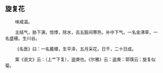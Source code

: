 ## 旋复花
<p>&emsp;&emsp;
味咸温。
</p>
<p>&emsp;&emsp;
主结气，胁下满，惊悸，除水，去五脏间寒热，补中下气。一名金沸草，一名盛椹。生川谷。
</p>
<p>&emsp;&emsp;
《名医》曰：一名戴椹，生平泽，五月采花，日干，二十日成。
</p>
<p>&emsp;&emsp;
案《说文》云：（上艹下复），盗庚也。《尔雅》云：盗庚：郭璞云：旋复似菊。
</p>
